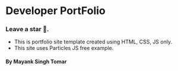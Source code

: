 # Developer PortFolio

### Leave a star 🌟.

- This is portfolio site template created using HTML, CSS, JS only.
- This site uses Particles JS free example.

#### By Mayank Singh Tomar
